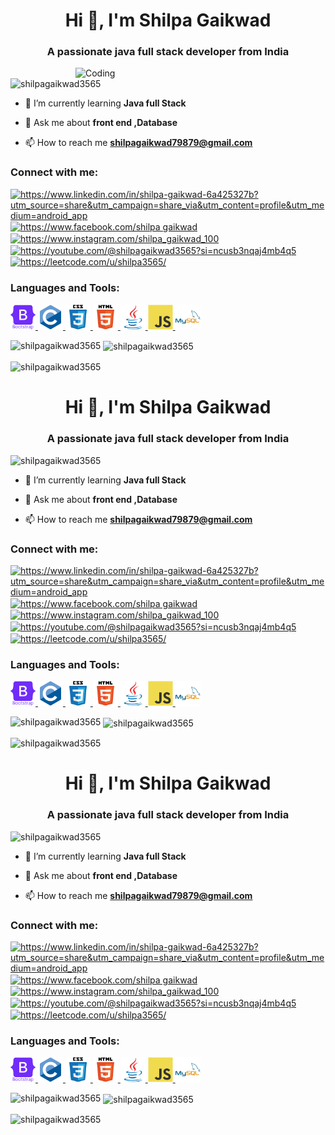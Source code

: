 <h1 align="center">Hi 👋, I'm Shilpa Gaikwad</h1>
<h3 align="center">A passionate java full stack developer from India</h3>
<img align="right" alt="Coding" width="400" src="https://designimages.appypie.com/aitools/text-animation/focusedGirl.gif">
<p align="left"> <img src="https://komarev.com/ghpvc/?username=shilpagaikwad3565&label=Profile%20views&color=0e75b6&style=flat" alt="shilpagaikwad3565" /> </p>

- 🌱 I’m currently learning **Java full Stack**

- 💬 Ask me about **front end ,Database**

- 📫 How to reach me **shilpagaikwad79879@gmail.com**

<h3 align="left">Connect with me:</h3>
<p align="left">
<a href="https://linkedin.com/in/https://www.linkedin.com/in/shilpa-gaikwad-6a425327b?utm_source=share&utm_campaign=share_via&utm_content=profile&utm_medium=android_app" target="blank"><img align="center" src="https://raw.githubusercontent.com/rahuldkjain/github-profile-readme-generator/master/src/images/icons/Social/linked-in-alt.svg" alt="https://www.linkedin.com/in/shilpa-gaikwad-6a425327b?utm_source=share&utm_campaign=share_via&utm_content=profile&utm_medium=android_app" height="30" width="40" /></a>
<a href="https://fb.com/https://www.facebook.com/shilpa gaikwad" target="blank"><img align="center" src="https://raw.githubusercontent.com/rahuldkjain/github-profile-readme-generator/master/src/images/icons/Social/facebook.svg" alt="https://www.facebook.com/shilpa gaikwad" height="30" width="40" /></a>
<a href="https://instagram.com/https://www.instagram.com/shilpa_gaikwad_100" target="blank"><img align="center" src="https://raw.githubusercontent.com/rahuldkjain/github-profile-readme-generator/master/src/images/icons/Social/instagram.svg" alt="https://www.instagram.com/shilpa_gaikwad_100" height="30" width="40" /></a>
<a href="https://www.youtube.com/c/https://youtube.com/@shilpagaikwad3565?si=ncusb3nqaj4mb4q5" target="blank"><img align="center" src="https://raw.githubusercontent.com/rahuldkjain/github-profile-readme-generator/master/src/images/icons/Social/youtube.svg" alt="https://youtube.com/@shilpagaikwad3565?si=ncusb3nqaj4mb4q5" height="30" width="40" /></a>
<a href="https://www.leetcode.com/https://leetcode.com/u/shilpa3565/" target="blank"><img align="center" src="https://raw.githubusercontent.com/rahuldkjain/github-profile-readme-generator/master/src/images/icons/Social/leet-code.svg" alt="https://leetcode.com/u/shilpa3565/" height="30" width="40" /></a>
</p>

<h3 align="left">Languages and Tools:</h3>
<p align="left"> <a href="https://getbootstrap.com" target="_blank" rel="noreferrer"> <img src="https://raw.githubusercontent.com/devicons/devicon/master/icons/bootstrap/bootstrap-plain-wordmark.svg" alt="bootstrap" width="40" height="40"/> </a> <a href="https://www.cprogramming.com/" target="_blank" rel="noreferrer"> <img src="https://raw.githubusercontent.com/devicons/devicon/master/icons/c/c-original.svg" alt="c" width="40" height="40"/> </a> <a href="https://www.w3schools.com/css/" target="_blank" rel="noreferrer"> <img src="https://raw.githubusercontent.com/devicons/devicon/master/icons/css3/css3-original-wordmark.svg" alt="css3" width="40" height="40"/> </a> <a href="https://www.w3.org/html/" target="_blank" rel="noreferrer"> <img src="https://raw.githubusercontent.com/devicons/devicon/master/icons/html5/html5-original-wordmark.svg" alt="html5" width="40" height="40"/> </a> <a href="https://www.java.com" target="_blank" rel="noreferrer"> <img src="https://raw.githubusercontent.com/devicons/devicon/master/icons/java/java-original.svg" alt="java" width="40" height="40"/> </a> <a href="https://developer.mozilla.org/en-US/docs/Web/JavaScript" target="_blank" rel="noreferrer"> <img src="https://raw.githubusercontent.com/devicons/devicon/master/icons/javascript/javascript-original.svg" alt="javascript" width="40" height="40"/> </a> <a href="https://www.mysql.com/" target="_blank" rel="noreferrer"> <img src="https://raw.githubusercontent.com/devicons/devicon/master/icons/mysql/mysql-original-wordmark.svg" alt="mysql" width="40" height="40"/> </a> </p>

<p><img align="left" src="https://github-readme-stats.vercel.app/api/top-langs?username=shilpagaikwad3565&show_icons=true&locale=en&layout=compact" alt="shilpagaikwad3565" /></p>

<p>&nbsp;<img align="center" src="https://github-readme-stats.vercel.app/api?username=shilpagaikwad3565&show_icons=true&locale=en" alt="shilpagaikwad3565" /></p>

<p><img align="center" src="https://github-readme-streak-stats.herokuapp.com/?user=shilpagaikwad3565&" alt="shilpagaikwad3565" /></p>
<h1 align="center">Hi 👋, I'm Shilpa Gaikwad</h1>
<h3 align="center">A passionate java full stack developer from India</h3>

<p align="left"> <img src="https://komarev.com/ghpvc/?username=shilpagaikwad3565&label=Profile%20views&color=0e75b6&style=flat" alt="shilpagaikwad3565" /> </p>

- 🌱 I’m currently learning **Java full Stack**

- 💬 Ask me about **front end ,Database**

- 📫 How to reach me **shilpagaikwad79879@gmail.com**

<h3 align="left">Connect with me:</h3>
<p align="left">
<a href="https://linkedin.com/in/https://www.linkedin.com/in/shilpa-gaikwad-6a425327b?utm_source=share&utm_campaign=share_via&utm_content=profile&utm_medium=android_app" target="blank"><img align="center" src="https://raw.githubusercontent.com/rahuldkjain/github-profile-readme-generator/master/src/images/icons/Social/linked-in-alt.svg" alt="https://www.linkedin.com/in/shilpa-gaikwad-6a425327b?utm_source=share&utm_campaign=share_via&utm_content=profile&utm_medium=android_app" height="30" width="40" /></a>
<a href="https://fb.com/https://www.facebook.com/shilpa gaikwad" target="blank"><img align="center" src="https://raw.githubusercontent.com/rahuldkjain/github-profile-readme-generator/master/src/images/icons/Social/facebook.svg" alt="https://www.facebook.com/shilpa gaikwad" height="30" width="40" /></a>
<a href="https://instagram.com/https://www.instagram.com/shilpa_gaikwad_100" target="blank"><img align="center" src="https://raw.githubusercontent.com/rahuldkjain/github-profile-readme-generator/master/src/images/icons/Social/instagram.svg" alt="https://www.instagram.com/shilpa_gaikwad_100" height="30" width="40" /></a>
<a href="https://www.youtube.com/c/https://youtube.com/@shilpagaikwad3565?si=ncusb3nqaj4mb4q5" target="blank"><img align="center" src="https://raw.githubusercontent.com/rahuldkjain/github-profile-readme-generator/master/src/images/icons/Social/youtube.svg" alt="https://youtube.com/@shilpagaikwad3565?si=ncusb3nqaj4mb4q5" height="30" width="40" /></a>
<a href="https://www.leetcode.com/https://leetcode.com/u/shilpa3565/" target="blank"><img align="center" src="https://raw.githubusercontent.com/rahuldkjain/github-profile-readme-generator/master/src/images/icons/Social/leet-code.svg" alt="https://leetcode.com/u/shilpa3565/" height="30" width="40" /></a>
</p>

<h3 align="left">Languages and Tools:</h3>
<p align="left"> <a href="https://getbootstrap.com" target="_blank" rel="noreferrer"> <img src="https://raw.githubusercontent.com/devicons/devicon/master/icons/bootstrap/bootstrap-plain-wordmark.svg" alt="bootstrap" width="40" height="40"/> </a> <a href="https://www.cprogramming.com/" target="_blank" rel="noreferrer"> <img src="https://raw.githubusercontent.com/devicons/devicon/master/icons/c/c-original.svg" alt="c" width="40" height="40"/> </a> <a href="https://www.w3schools.com/css/" target="_blank" rel="noreferrer"> <img src="https://raw.githubusercontent.com/devicons/devicon/master/icons/css3/css3-original-wordmark.svg" alt="css3" width="40" height="40"/> </a> <a href="https://www.w3.org/html/" target="_blank" rel="noreferrer"> <img src="https://raw.githubusercontent.com/devicons/devicon/master/icons/html5/html5-original-wordmark.svg" alt="html5" width="40" height="40"/> </a> <a href="https://www.java.com" target="_blank" rel="noreferrer"> <img src="https://raw.githubusercontent.com/devicons/devicon/master/icons/java/java-original.svg" alt="java" width="40" height="40"/> </a> <a href="https://developer.mozilla.org/en-US/docs/Web/JavaScript" target="_blank" rel="noreferrer"> <img src="https://raw.githubusercontent.com/devicons/devicon/master/icons/javascript/javascript-original.svg" alt="javascript" width="40" height="40"/> </a> <a href="https://www.mysql.com/" target="_blank" rel="noreferrer"> <img src="https://raw.githubusercontent.com/devicons/devicon/master/icons/mysql/mysql-original-wordmark.svg" alt="mysql" width="40" height="40"/> </a> </p>

<p><img align="left" src="https://github-readme-stats.vercel.app/api/top-langs?username=shilpagaikwad3565&show_icons=true&locale=en&layout=compact" alt="shilpagaikwad3565" /></p>

<p>&nbsp;<img align="center" src="https://github-readme-stats.vercel.app/api?username=shilpagaikwad3565&show_icons=true&locale=en" alt="shilpagaikwad3565" /></p>

<p><img align="center" src="https://github-readme-streak-stats.herokuapp.com/?user=shilpagaikwad3565&" alt="shilpagaikwad3565" /></p>
<h1 align="center">Hi 👋, I'm Shilpa Gaikwad</h1>
<h3 align="center">A passionate java full stack developer from India</h3>

<p align="left"> <img src="https://komarev.com/ghpvc/?username=shilpagaikwad3565&label=Profile%20views&color=0e75b6&style=flat" alt="shilpagaikwad3565" /> </p>

- 🌱 I’m currently learning **Java full Stack**

- 💬 Ask me about **front end ,Database**

- 📫 How to reach me **shilpagaikwad79879@gmail.com**

<h3 align="left">Connect with me:</h3>
<p align="left">
<a href="https://linkedin.com/in/https://www.linkedin.com/in/shilpa-gaikwad-6a425327b?utm_source=share&utm_campaign=share_via&utm_content=profile&utm_medium=android_app" target="blank"><img align="center" src="https://raw.githubusercontent.com/rahuldkjain/github-profile-readme-generator/master/src/images/icons/Social/linked-in-alt.svg" alt="https://www.linkedin.com/in/shilpa-gaikwad-6a425327b?utm_source=share&utm_campaign=share_via&utm_content=profile&utm_medium=android_app" height="30" width="40" /></a>
<a href="https://fb.com/https://www.facebook.com/shilpa gaikwad" target="blank"><img align="center" src="https://raw.githubusercontent.com/rahuldkjain/github-profile-readme-generator/master/src/images/icons/Social/facebook.svg" alt="https://www.facebook.com/shilpa gaikwad" height="30" width="40" /></a>
<a href="https://instagram.com/https://www.instagram.com/shilpa_gaikwad_100" target="blank"><img align="center" src="https://raw.githubusercontent.com/rahuldkjain/github-profile-readme-generator/master/src/images/icons/Social/instagram.svg" alt="https://www.instagram.com/shilpa_gaikwad_100" height="30" width="40" /></a>
<a href="https://www.youtube.com/c/https://youtube.com/@shilpagaikwad3565?si=ncusb3nqaj4mb4q5" target="blank"><img align="center" src="https://raw.githubusercontent.com/rahuldkjain/github-profile-readme-generator/master/src/images/icons/Social/youtube.svg" alt="https://youtube.com/@shilpagaikwad3565?si=ncusb3nqaj4mb4q5" height="30" width="40" /></a>
<a href="https://www.leetcode.com/https://leetcode.com/u/shilpa3565/" target="blank"><img align="center" src="https://raw.githubusercontent.com/rahuldkjain/github-profile-readme-generator/master/src/images/icons/Social/leet-code.svg" alt="https://leetcode.com/u/shilpa3565/" height="30" width="40" /></a>
</p>

<h3 align="left">Languages and Tools:</h3>
<p align="left"> <a href="https://getbootstrap.com" target="_blank" rel="noreferrer"> <img src="https://raw.githubusercontent.com/devicons/devicon/master/icons/bootstrap/bootstrap-plain-wordmark.svg" alt="bootstrap" width="40" height="40"/> </a> <a href="https://www.cprogramming.com/" target="_blank" rel="noreferrer"> <img src="https://raw.githubusercontent.com/devicons/devicon/master/icons/c/c-original.svg" alt="c" width="40" height="40"/> </a> <a href="https://www.w3schools.com/css/" target="_blank" rel="noreferrer"> <img src="https://raw.githubusercontent.com/devicons/devicon/master/icons/css3/css3-original-wordmark.svg" alt="css3" width="40" height="40"/> </a> <a href="https://www.w3.org/html/" target="_blank" rel="noreferrer"> <img src="https://raw.githubusercontent.com/devicons/devicon/master/icons/html5/html5-original-wordmark.svg" alt="html5" width="40" height="40"/> </a> <a href="https://www.java.com" target="_blank" rel="noreferrer"> <img src="https://raw.githubusercontent.com/devicons/devicon/master/icons/java/java-original.svg" alt="java" width="40" height="40"/> </a> <a href="https://developer.mozilla.org/en-US/docs/Web/JavaScript" target="_blank" rel="noreferrer"> <img src="https://raw.githubusercontent.com/devicons/devicon/master/icons/javascript/javascript-original.svg" alt="javascript" width="40" height="40"/> </a> <a href="https://www.mysql.com/" target="_blank" rel="noreferrer"> <img src="https://raw.githubusercontent.com/devicons/devicon/master/icons/mysql/mysql-original-wordmark.svg" alt="mysql" width="40" height="40"/> </a> </p>

<p><img align="left" src="https://github-readme-stats.vercel.app/api/top-langs?username=shilpagaikwad3565&show_icons=true&locale=en&layout=compact" alt="shilpagaikwad3565" /></p>

<p>&nbsp;<img align="center" src="https://github-readme-stats.vercel.app/api?username=shilpagaikwad3565&show_icons=true&locale=en" alt="shilpagaikwad3565" /></p>

<p><img align="center" src="https://github-readme-streak-stats.herokuapp.com/?user=shilpagaikwad3565&" alt="shilpagaikwad3565" /></p>
